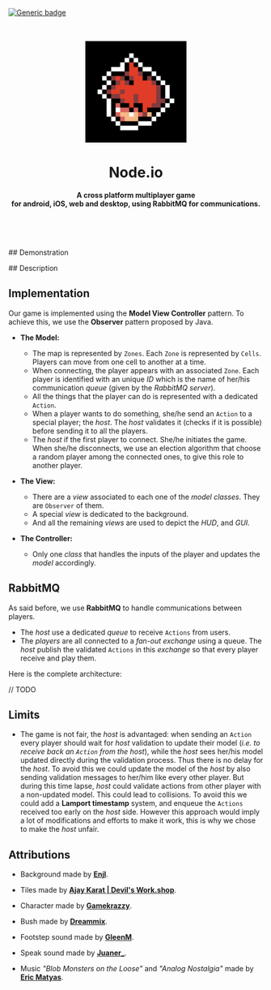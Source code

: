 [![Generic badge](https://img.shields.io/badge/license-CC%20BY--NC--ND%204.0-red)](https://shields.io/)

<div align="center">
	<br>
	<br>
	<img src="android/ic_launcher-playstore.png" width="200" height="200">
	<h1>Node.io</h1>
	<p>
	<b>A cross platform multiplayer game<br>for android, iOS, web and desktop, using RabbitMQ for communications.</b>
	</p>
	<br>
	<br>
	<br>
</div>

## Demonstration


## Description


## Implementation

Our game is implemented using the **Model View Controller** pattern. To achieve this, we use the 
**Observer** pattern proposed by Java.

* **The Model:**

    * The map is represented by `Zones`. Each `Zone` is represented by `Cells`. Players can move
      from one cell to another at a time.
    * When connecting, the player appears with an associated `Zone`. Each player is identified with
      an unique _ID_ which is the name of her/his communication _queue_ (given by the _RabbitMQ 
      server_).
    * All the things that the player can do is represented with a dedicated `Action`.
    * When a player wants to do something, she/he send an `Action` to a special player; the _host_. 
      The _host_ validates it (checks if it is possible) before sending it to all the players. 
    * The _host_ if the first player to connect. She/he initiates the game. When she/he disconnects,
      we use an election algorithm that choose a random player among the connected ones, to give 
      this role to another player.
    
* **The View:**
    
    * There are a _view_ associated to each one of the _model classes_. They are `Observer` of them. 
    * A special _view_ is dedicated to the background.
    * And all the remaining _views_ are used to depict the _HUD_, and _GUI_. 

* **The Controller:**

    * Only one _class_ that handles the inputs of the player and updates the _model_ accordingly.

## RabbitMQ

As said before, we use **RabbitMQ** to handle communications between players.

* The _host_ use a dedicated _queue_ to receive `Actions` from users.
* The _players_ are all connected to a _fan-out exchange_ using a queue. The _host_ publish the
  validated `Actions` in this _exchange_ so that every player receive and play them.

Here is the complete architecture:

// TODO

## Limits

* The game is not fair, the _host_ is advantaged: when sending an `Action` every player should wait 
  for _host_ validation to update their model (_i.e. to receive back an `Action` from the host_),
  while the _host_ sees her/his model updated directly during the validation process. Thus there is
  no delay for the _host_.
  To avoid this we could update the model of the _host_ by also sending validation messages to 
  her/him like every other player. But during this time lapse, _host_ could validate actions from
  other player with a non-updated model. This could lead to collisions. To avoid this we could add
  a **Lamport timestamp** system, and enqueue the `Actions` received too early on the _host_ side.
  However this approach would imply a lot of modifications and efforts to make it work, this is why
  we chose to make the _host_ unfair.
  
## Attributions

* Background made by **[Enjl](https://enjl.itch.io/)**.

* Tiles made by **[Ajay Karat | Devil's Work.shop](https://www.devilswork.shop/)**.

* Character made by **[Gamekrazzy](https://gamekrazzy.itch.io/)**.

* Bush made by **[Dreammix](https://dreammix.itch.io/)**.

* Footstep sound made by **[GleenM](https://freesound.org/people/GlennM)**.

* Speak sound made by **[Juaner_](https://freesound.org/people/Juaner_/)**.

* Music _"Blob Monsters on the Loose"_ and _"Analog Nostalgia"_ made by **[Eric Matyas](https://soundimage.org/)**.
